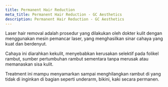 ```yaml
---
title: Permanent Hair Reduction
meta_title: Permanent Hair Reduction - GC Aesthetics
description: Permanent Hair Reduction - GC Aesthetics
---
```


Laser hair removal adalah prosedur yang dilakukan oleh dokter kulit dengan
menggunakan mesin pemancar laser, yang menghasilkan sinar cahaya yang
kuat dan berdenyut.

Cahaya ini diarahkan kekulit, menyebabkan kerusakan selektif pada folikel
rambut, sumber pertumbuhan rambut sementara tanpa merusak atau
memanaskan sisa kulit.

Treatment ini mampu menyamarkan sampai menghilangkan rambut di yang
tidak di inginkan di bagian seperti underarm, bikini, kaki secara permanen.